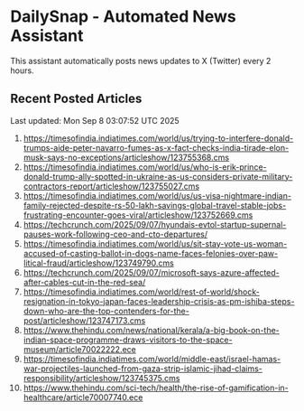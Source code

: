 # DailySnap - Automated News Assistant

This assistant automatically posts news updates to X (Twitter) every 2 hours.

## Recent Posted Articles

Last updated: Mon Sep  8 03:07:52 UTC 2025

1. https://timesofindia.indiatimes.com/world/us/trying-to-interfere-donald-trumps-aide-peter-navarro-fumes-as-x-fact-checks-india-tirade-elon-musk-says-no-exceptions/articleshow/123755368.cms
2. https://timesofindia.indiatimes.com/world/us/who-is-erik-prince-donald-trump-ally-spotted-in-ukraine-as-us-considers-private-military-contractors-report/articleshow/123755027.cms
3. https://timesofindia.indiatimes.com/world/us/us-visa-nightmare-indian-family-rejected-despite-rs-50-lakh-savings-global-travel-stable-jobs-frustrating-encounter-goes-viral/articleshow/123752669.cms
4. https://techcrunch.com/2025/09/07/hyundais-evtol-startup-supernal-pauses-work-following-ceo-and-cto-departures/
5. https://timesofindia.indiatimes.com/world/us/sit-stay-vote-us-woman-accused-of-casting-ballot-in-dogs-name-faces-felonies-over-paw-litical-fraud/articleshow/123749790.cms
6. https://techcrunch.com/2025/09/07/microsoft-says-azure-affected-after-cables-cut-in-the-red-sea/
7. https://timesofindia.indiatimes.com/world/rest-of-world/shock-resignation-in-tokyo-japan-faces-leadership-crisis-as-pm-ishiba-steps-down-who-are-the-top-contenders-for-the-post/articleshow/123747173.cms
8. https://www.thehindu.com/news/national/kerala/a-big-book-on-the-indian-space-programme-draws-visitors-to-the-space-museum/article70022222.ece
9. https://timesofindia.indiatimes.com/world/middle-east/israel-hamas-war-projectiles-launched-from-gaza-strip-islamic-jihad-claims-responsibility/articleshow/123745375.cms
10. https://www.thehindu.com/sci-tech/health/the-rise-of-gamification-in-healthcare/article70007740.ece
